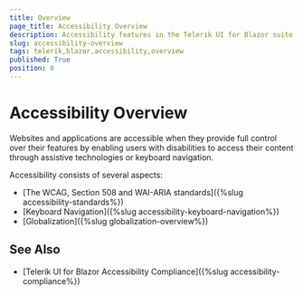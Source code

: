 ```yaml
---
title: Overview
page_title: Accessibility Overview
description: Accessibility features in the Telerik UI for Blazor suite.
slug: accessibility-overview
tags: telerik,blazor,accessibility,overview
published: True
position: 0
---
```


# Accessibility Overview

Websites and applications are accessible when they provide full control over their features by enabling users with disabilities to access their content through assistive technologies or keyboard navigation.

Accessibility consists of several aspects:

* [The WCAG, Section 508 and WAI-ARIA standards]({%slug accessibility-standards%})
* [Keyboard Navigation]({%slug accessibility-keyboard-navigation%})
* [Globalization]({%slug globalization-overview%})

## See Also

  * [Telerik UI for Blazor Accessibility Compliance]({%slug accessibility-compliance%})

